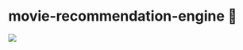 # movie-recommendation-engine 🦚

<img src='https://www.designmantic.com/blog/wp-content/uploads/2016/02/Movie-poster-design-trends.jpg' >

